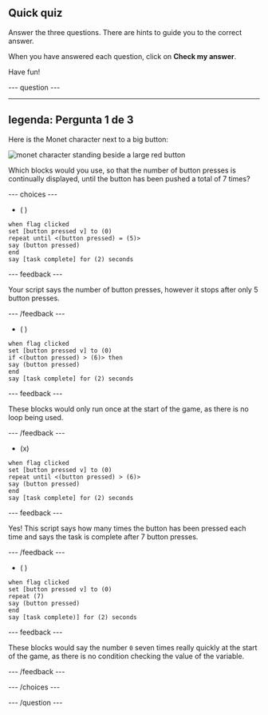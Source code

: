 ## Quick quiz

Answer the three questions. There are hints to guide you to the correct answer.

When you have answered each question, click on **Check my answer**.

Have fun!

--- question ---

---
legenda: Pergunta 1 de 3
---

Here is the Monet character next to a big button:

![monet character standing beside a large red button](images/monet-by-button.png)

Which blocks would you use, so that the number of button presses is continually displayed, until the button has been pushed a total of 7 times?


--- choices ---

- ( )

```blocks3
when flag clicked
set [button pressed v] to (0)
repeat until <(button pressed) = (5)>
say (button pressed)
end
say [task complete] for (2) seconds
```

  --- feedback ---

Your script says the number of button presses, however it stops after only 5 button presses.

  --- /feedback ---

- ( )

```blocks3
when flag clicked
set [button pressed v] to (0)
if <(button pressed) > (6)> then
say (button pressed)
end
say [task complete] for (2) seconds
```

  --- feedback ---

These blocks would only run once at the start of the game, as there is no loop being used.

  --- /feedback ---

- (x)

```blocks3
when flag clicked
set [button pressed v] to (0)
repeat until <(button pressed) > (6)>
say (button pressed)
end
say [task complete] for (2) seconds
```

  --- feedback ---

Yes! This script says how many times the button has been pressed each time and says the task is complete after 7 button presses.

  --- /feedback ---

- ( )

```blocks3
when flag clicked
set [button pressed v] to (0)
repeat (7)
say (button pressed)
end
say [task complete)] for (2) seconds
```
  --- feedback ---

These blocks would say the number `0` seven times really quickly at the start of the game, as there is no condition checking the value of the variable.

  --- /feedback ---

--- /choices ---

--- /question ---
